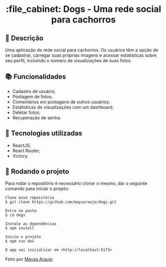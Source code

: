 <h1 align="center">:file_cabinet: Dogs - Uma rede social para cachorros</h1>

## :memo: Descrição
Uma aplicação de rede social para cachorros. Os usuários têm a opção de se cadastrar, carregar suas próprias imagens e acessar estatísticas sobre seu perfil, incluindo o número de visualizações de suas fotos.

## :books: Funcionalidades
* Cadastro de usuário;
* Postagem de fotos;
* Comentários em postagens de outros usuários;
* Estatísticas de visualizações com um dashboard;
* Deletar fotos;
* Recuperação de senha.

## :wrench: Tecnologias utilizadas
* ReactJS;
* React Router;
* Victory.

## :rocket: Rodando o projeto
Para rodar o repositório é necessário clonar o mesmo, dar o seguinte comando para iniciar o projeto:
```
Clone esse repositório
$ git clone https://github.com/maysaraujo/dogs.git

Entre na pasta
$ cd dogs

Instale as dependências
$ npm install

Inicie o projeto
$ npm run dev

O app vai inicializar em <http://localhost:5173>
```

Feito por <a href="https://github.com/maysaraujo">Maysa Araujo</a>
